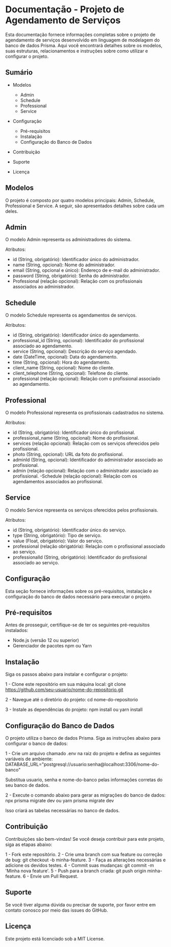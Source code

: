 # Documentação - Projeto de Agendamento de Serviços

Esta documentação fornece informações completas sobre o projeto de agendamento de serviços desenvolvido em linguagem de modelagem do banco de dados Prisma. Aqui você encontrará detalhes sobre os modelos, suas estruturas, relacionamentos e instruções sobre como utilizar e configurar o projeto.

## Sumário
- Modelos
  - Admin
  - Schedule
  - Professional
  - Service
 
- Configuração
  - Pré-requisitos
  - Instalação
  - Configuração do Banco de Dados

- Contribuição
- Suporte
- Licença

## Modelos

O projeto é composto por quatro modelos principais: Admin, Schedule, Professional e Service. A seguir, são apresentados detalhes sobre cada um deles.

## Admin

O modelo Admin representa os administradores do sistema.

Atributos:

- id (String, obrigatório): Identificador único do administrador.
- name (String, opcional): Nome do administrador.
- email (String, opcional e único): Endereço de e-mail do administrador.
- password (String, obrigatório): Senha do administrador.
- Professional (relação opcional): Relação com os profissionais associados ao administrador.

## Schedule

O modelo Schedule representa os agendamentos de serviços.

Atributos:

- id (String, obrigatório): Identificador único do agendamento.
- professional_id (String, opcional): Identificador do profissional associado ao agendamento.
- service (String, opcional): Descrição do serviço agendado.
- date (DateTime, opcional): Data do agendamento.
- time (String, opcional): Hora do agendamento.
- client_name (String, opcional): Nome do cliente.
- client_telephone (String, opcional): Telefone do cliente.
- professional (relação opcional): Relação com o profissional associado ao agendamento.

## Professional

O modelo Professional representa os profissionais cadastrados no sistema.

Atributos:

- id (String, obrigatório): Identificador único do profissional.
- professional_name (String, opcional): Nome do profissional.
- services (relação opcional): Relação com os serviços oferecidos pelo profissional.
- photo (String, opcional): URL da foto do profissional.
- adminId (String, opcional): Identificador do administrador associado ao profissional.
- admin (relação opcional): Relação com o administrador associado ao profissional.
 -Schedule (relação opcional): Relação com os agendamentos associados ao profissional.
 
## Service

O modelo Service representa os serviços oferecidos pelos profissionais.

Atributos:

- id (String, obrigatório): Identificador único do serviço.
- type (String, obrigatório): Tipo de serviço.
- value (Float, obrigatório): Valor do serviço.
- professional (relação obrigatória): Relação com o profissional associado ao serviço.
- professionalId (String, obrigatório): Identificador do profissional associado ao serviço.


## Configuração

Esta seção fornece informações sobre os pré-requisitos, instalação e configuração do banco de dados necessário para executar o projeto.

## Pré-requisitos

Antes de prosseguir, certifique-se de ter os seguintes pré-requisitos instalados:

- Node.js (versão 12 ou superior)
- Gerenciador de pacotes npm ou Yarn


## Instalação

Siga os passos abaixo para instalar e configurar o projeto:

1 - Clone este repositório em sua máquina local:
git clone https://github.com/seu-usuario/nome-do-repositorio.git

2 - Navegue até o diretório do projeto:
cd nome-do-repositorio

3 - Instale as dependências do projeto:
npm install
ou
yarn install

## Configuração do Banco de Dados

O projeto utiliza o banco de dados Prisma. Siga as instruções abaixo para configurar o banco de dados:

1 - Crie um arquivo chamado .env na raiz do projeto e defina as seguintes variáveis de ambiente:
DATABASE_URL="postgresql://usuario:senha@localhost:3306/nome-do-banco"

Substitua usuario, senha e nome-do-banco pelas informações corretas do seu banco de dados.

2 - Execute o comando abaixo para gerar as migrações do banco de dados:
npx prisma migrate dev
ou
yarn prisma migrate dev

Isso criará as tabelas necessárias no banco de dados.

## Contribuição

Contribuições são bem-vindas! Se você deseja contribuir para este projeto, siga as etapas abaixo:

1 - Fork este repositório.
2 - Crie uma branch com sua feature ou correção de bug: git checkout -b minha-feature.
3 - Faça as alterações necessárias e adicione os devidos testes.
4 - Commit suas mudanças: git commit -m 'Minha nova feature'.
5 - Push para a branch criada: git push origin minha-feature.
6 - Envie um Pull Request.

## Suporte

Se você tiver alguma dúvida ou precisar de suporte, por favor entre em contato conosco por meio das issues do GitHub.

## Licença

Este projeto está licenciado sob a MIT License.

